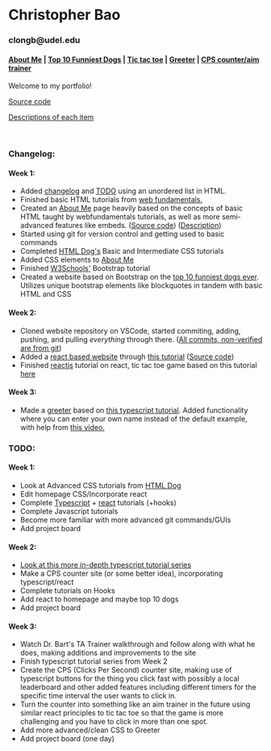 <html>
  <head>
    <h1>Christopher Bao</h1>
    <h3>clongb@udel.edu</h3>
    <h4><a href="https://clongb.github.io/items/about.html">About Me</a> | <a href="https://clongb.github.io/items/top10.html">Top 10 Funniest Dogs</a> | <a href="https://clongb.github.io/react-app/">Tic tac toe</a> | <a href="https://clongb.github.io/items/greeter.html">Greeter</a> | <a href="https://clongb.github.io/CPS-Aim-Trainer/">CPS counter/aim trainer</a></h4> 
  </head>
  <body>
    <p>Welcome to my portfolio!</p>
    <p><a href="https://github.com/clongb/clongb.github.io/">Source code</a></p>
    <p><a href="https://clongb.github.io/descriptions">Descriptions of each item</a></p>
    <br />
    <h3>Changelog:</h3>
    <h4>Week 1:</h4>
      <ul>
        <li>Added <a href="https://github.com/clongb/clongb.github.io/commit/9eb8e6f90e1a2b5b9c017e60982dac6709e7aa20#diff-a48746cae70c44e7e105b594aad338ddd105c93c1cb445a40ba6aab785ba69e5">changelog</a> and <a href="https://github.com/clongb/clongb.github.io/commit/7cb830cad553d331b4ab54df1e3cc3675e7bb3cd#diff-a48746cae70c44e7e105b594aad338ddd105c93c1cb445a40ba6aab785ba69e5">TODO</a> using an unordered list in HTML.</li>
        <li>Finished basic HTML tutorials from <a href="https://runestone.academy/runestone/books/published/webfundamentals/HTML/toctree.html">web fundamentals.</a></li>
        <li>Created an <a href="https://clongb.github.io/items/about.html">About Me</a> page heavily based on the concepts of basic HTML taught by webfundamentals tutorials, as well as more semi-advanced features like embeds. (<a href="https://github.com/clongb/clongb.github.io/blob/main/items/about.md">Source code</a>) (<a href="https://clongb.github.io/descriptions#about-me">Description</a>)</li>
        <li>Started using git for version control and getting used to basic commands</li>
        <li>Completed <a href="https://htmldog.com/guides/css/">HTML Dog's</a> Basic and Intermediate CSS tutorials</li>
        <li>Added CSS elements to <a href="https://clongb.github.io/items/about.html">About Me</a></li>
        <li>Finished <a href="https://www.w3schools.com/bootstrap5/index.php">W3Schools'</a> Bootstrap tutorial</li>
        <li>Created a website based on Bootstrap on the <a href="https://clongb.github.io/items/top10.html">top 10 funniest dogs ever</a>. Utilizes unique bootstrap elements like blockquotes in tandem with basic HTML and CSS</li>
      </ul>
    <h4>Week 2:</h4>
      <ul>
        <li>Cloned website repository on VSCode, started commiting, adding, pushing, and pulling <em>everything</em> through there. (<a href="https://github.com/clongb/clongb.github.io/commits/main">All commits, non-verified are from git</a>)</li>
        <li>Added a <a href="https://clongb.github.io/react-app/">react based website</a> through <a href="https://dev.to/yuribenjamin/how-to-deploy-react-app-in-github-pages-2a1f">this tutorial</a> (<a href="https://github.com/clongb/react-app/tree/master">Source code</a>)</li> 
        <li>Finished <a href="https://reactjs.org/tutorial/tutorial.html">reactjs</a> tutorial on react, tic tac toe game based on this tutorial <a href="https://clongb.github.io/react-app/">here</a></li>
      </ul>
    <h4>Week 3:</h4>
      <ul>
        <li>Made a <a href="https://clongb.github.io/items/greeter.html">greeter</a> based on <a href="https://www.typescriptlang.org/docs/handbook/typescript-tooling-in-5-minutes.html">this typescript tutorial</a>. Added functionality where you can enter your own name instead of the default example, with help from <a href="https://www.youtube.com/watch?v=hcuKd-Q_tP8">this video.</a></li>
      </ul>
    <h3>TODO:</h3>
    <h4>Week 1:</h4>
      <ul>
        <li>Look at Advanced CSS tutorials from <a href="https://htmldog.com/guides/css/">HTML Dog</a></li>
        <li>Edit homepage CSS/Incorporate react</li>
        <li>Complete <a href="https://www.typescriptlang.org/docs/handbook/typescript-in-5-minutes.html">Typescript</a> + <a href="https://reactjs.org/tutorial/tutorial.html">react</a> tutorials (+hooks)</li>
        <li>Complete Javascript tutorials</li>
        <li>Become more familiar with more advanced git commands/GUIs</li>
        <li>Add project board</li>
      </ul>
    <h4>Week 2:</h4>
      <ul>
        <li><a href="https://www.youtube.com/watch?v=2pZmKW9-I_k&list=PL4cUxeGkcC9gUgr39Q_yD6v-bSyMwKPUI">Look at this more in-depth typescript tutorial series</a></li>
        <li>Make a CPS counter site (or some better idea), incorporating typescript/react</li>
        <li>Complete tutorials on Hooks</li>
        <li>Add react to homepage and maybe top 10 dogs</li>
        <li>Add project board</li>
      </ul>
    <h4>Week 3:</h4>
      <ul>
        <li>Watch Dr. Bart's TA Trainer walkthrough and follow along with what he does, making additions and improvements to the site</li>
        <li>Finish typescript tutorial series from Week 2</li>
        <li>Create the CPS (Clicks Per Second) counter site, making use of typescript buttons for the thing you click fast with possibly a local leaderboard and other added features including different timers for the specific time interval the user wants to click in.</li>
        <li>Turn the counter into something like an aim trainer in the future using similar react principles to tic tac toe so that the game is more challenging and you have to click in more than one spot.</li>
        <li>Add more advanced/clean CSS to Greeter</li>
        <li>Add project board (one day)</li>
      </ul>
   </body>
</html>

